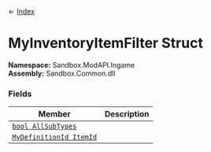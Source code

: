 ← [Index](index)
# MyInventoryItemFilter Struct
**Namespace:** Sandbox.ModAPI.Ingame  
**Assembly:** Sandbox.Common.dll  
### Fields
|Member|Description|
|---|---|
|[`bool AllSubTypes`](Sandbox.ModAPI.Ingame.AllSubTypes)||
|[`MyDefinitionId ItemId`](Sandbox.ModAPI.Ingame.ItemId)||

